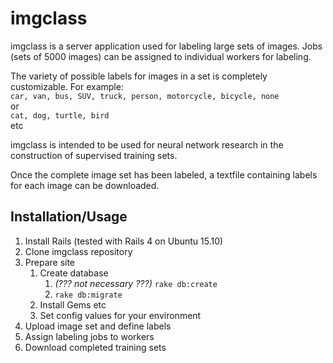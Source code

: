 # imgclass

imgclass is a server application used for labeling large sets of images. Jobs (sets of 5000 images) can be assigned to individual workers for labeling.

The variety of possible labels for images in a set is completely customizable. For example:  
```car, van, bus, SUV, truck, person, motorcycle, bicycle, none```  
or  
```cat, dog, turtle, bird```  
etc

imgclass is intended to be used for neural network research in the construction of supervised training sets.

Once the complete image set has been labeled, a textfile containing labels for each image can be downloaded.

## Installation/Usage
1. Install Rails (tested with Rails 4 on Ubuntu 15.10)
2. Clone imgclass repository
3. Prepare site
    1. Create database 
        1. _(??? not necessary ???)_ `rake db:create`
        1. `rake db:migrate`
    1. Install Gems etc
    1. Set config values for your environment
4. Upload image set and define labels
5. Assign labeling jobs to workers
6. Download completed training sets
